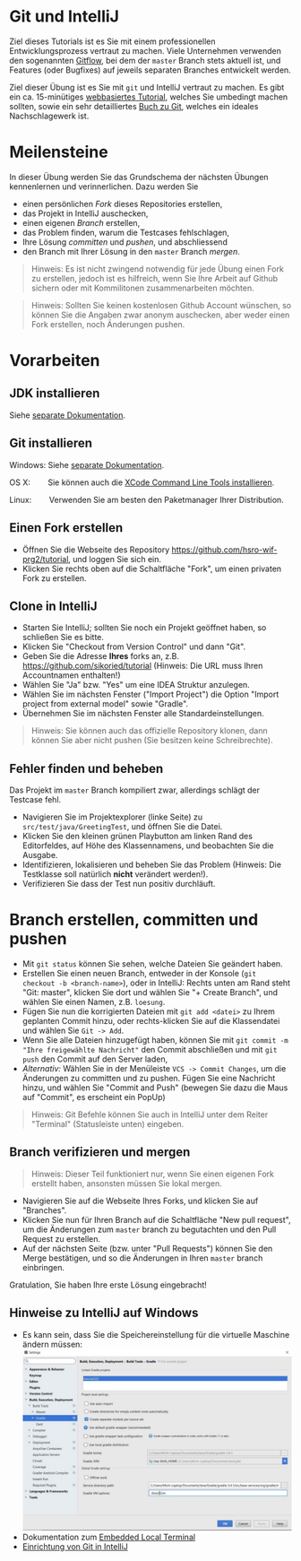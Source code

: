 # Git und IntelliJ

Ziel dieses Tutorials ist es Sie mit einem professionellen Entwicklungsprozess vertraut zu machen.
Viele Unternehmen verwenden den sogenannten [Gitflow](https://www.atlassian.com/git/tutorials/comparing-workflows/gitflow-workflow), bei dem der `master` Branch stets aktuell ist, und Features (oder Bugfixes) auf jeweils separaten Branches entwickelt werden.


Ziel dieser Übung ist es Sie mit `git` und IntelliJ vertraut zu machen.
Es gibt ein ca. 15-minütiges [webbasiertes Tutorial](https://try.github.io/levels/1/challenges/1), welches Sie umbedingt machen sollten, sowie ein sehr detailliertes [Buch zu Git](https://git-scm.com/book/de/v1), welches ein ideales Nachschlagewerk ist.


# Meilensteine

In dieser Übung werden Sie das Grundschema der nächsten Übungen kennenlernen und verinnerlichen.
Dazu werden Sie

- einen persönlichen _Fork_ dieses Repositories erstellen,
- das Projekt in IntelliJ auschecken,
- einen eigenen _Branch_ erstellen,
- das Problem finden, warum die Testcases fehlschlagen,
- Ihre Lösung _committen_ und _pushen_, und abschliessend
- den Branch mit Ihrer Lösung in den `master` Branch _mergen_.

> Hinweis: Es ist nicht zwingend notwendig für jede Übung einen Fork zu erstellen, jedoch ist es hilfreich, wenn Sie Ihre Arbeit auf Github sichern oder mit Kommilitonen zusammenarbeiten möchten.

> Hinweis: Sollten Sie keinen kostenlosen Github Account wünschen, so können Sie die Angaben zwar anonym auschecken, aber weder einen Fork erstellen, noch Änderungen pushen.


# Vorarbeiten

## JDK installieren

Siehe [separate Dokumentation](docs/win-install-jdk.md).


## Git installieren

Windows: Siehe [separate Dokumentation](docs/win-install-git.md).

OS X: &nbsp;&nbsp;&nbsp;&nbsp;&nbsp;&nbsp; Sie können auch die [XCode Command Line Tools installieren](http://osxdaily.com/2014/02/12/install-command-line-tools-mac-os-x/).

Linux: &nbsp;&nbsp;&nbsp;&nbsp;&nbsp;&nbsp; Verwenden Sie am besten den Paketmanager Ihrer Distribution.


## Einen Fork erstellen

- Öffnen Sie die Webseite des Repository https://github.com/hsro-wif-prg2/tutorial, und loggen Sie sich ein.
- Klicken Sie rechts oben auf die Schaltfläche "Fork", um einen privaten Fork zu erstellen.


## Clone in IntelliJ

- Starten Sie IntelliJ; sollten Sie noch ein Projekt geöffnet haben, so schließen Sie es bitte.
- Klicken Sie "Checkout from Version Control" und dann "Git".
- Geben Sie die Adresse **Ihres** forks an, z.B. https://github.com/sikoried/tutorial (Hinweis: Die URL muss Ihren Accountnamen enthalten!)
- Wählen Sie "Ja" bzw. "Yes" um eine IDEA Struktur anzulegen.
- Wählen Sie im nächsten Fenster ("Import Project") die Option "Import project from external model" sowie "Gradle".
- Übernehmen Sie im nächsten Fenster alle Standardeinstellungen.

> Hinweis: Sie können auch das offizielle Repository klonen, dann können Sie aber nicht pushen (Sie besitzen keine Schreibrechte).


## Fehler finden und beheben

Das Projekt im `master` Branch kompiliert zwar, allerdings schlägt der Testcase fehl.

- Navigieren Sie im Projektexplorer (linke Seite) zu `src/test/java/GreetingTest`, und öffnen Sie die Datei.
- Klicken Sie den kleinen grünen Playbutton am linken Rand des Editorfeldes, auf Höhe des Klassennamens, und beobachten Sie die Ausgabe.
- Identifizieren, lokalisieren und beheben Sie das Problem (Hinweis: Die Testklasse soll natürlich **nicht** verändert werden!).
- Verifizieren Sie dass der Test nun positiv durchläuft.


# Branch erstellen, committen und pushen


- Mit `git status` können Sie sehen, welche Dateien Sie geändert haben.
- Erstellen Sie einen neuen Branch, entweder in der Konsole (`git checkout -b <branch-name>`), oder in IntelliJ: Rechts unten am Rand steht "Git: master", klicken Sie dort und wählen Sie "+ Create Branch", und wählen Sie einen Namen, z.B. `loesung`.
- Fügen Sie nun die korrigierten Dateien mit `git add <datei>` zu Ihrem geplanten Commit hinzu, oder rechts-klicken Sie auf die Klassendatei und wählen Sie `Git -> Add`.
- Wenn Sie alle Dateien hinzugefügt haben, können Sie mit `git commit -m "Ihre freigewählte Nachricht"` den Commit abschließen und mit `git push` den Commit auf den Server laden, 
- _Alternativ:_ Wählen Sie in der Menüleiste `VCS -> Commit Changes`, um die Änderungen zu committen und zu pushen.
	Fügen Sie eine Nachricht hinzu, und wählen Sie "Commit and Push" (bewegen Sie dazu die Maus auf "Commit", es erscheint ein PopUp)

> Hinweis: Git Befehle können Sie auch in IntelliJ unter dem Reiter "Terminal" (Statusleiste unten) eingeben.


## Branch verifizieren und mergen

> Hinweis: Dieser Teil funktioniert nur, wenn Sie einen eigenen Fork erstellt haben, ansonsten müssen Sie lokal mergen.

- Navigieren Sie auf die Webseite Ihres Forks, und klicken Sie auf "Branches".
- Klicken Sie nun für Ihren Branch auf die Schaltfläche "New pull request", um die Änderungen zum `master` branch zu begutachten und den Pull Request zu erstellen.
- Auf der nächsten Seite (bzw. unter "Pull Requests") können Sie den Merge bestätigen, und so die Änderungen in Ihren `master` branch einbringen.

Gratulation, Sie haben Ihre erste Lösung eingebracht!


## Hinweise zu IntelliJ auf Windows

- Es kann sein, dass Sie die Speichereinstellung für die virtuelle Maschine ändern müssen:
    ![vm-settings-windows](docs/res/vm-settings-windows.jpg "Windows VM Memory Settings")
- Dokumentation zum [Embedded Local Terminal](https://www.jetbrains.com/help/idea/2017.3/working-with-embedded-local-terminal.html)
- [Einrichtung von Git in IntelliJ](http://stackoverflow.com/questions/21676150/setup-git-in-intellij-terminal)
